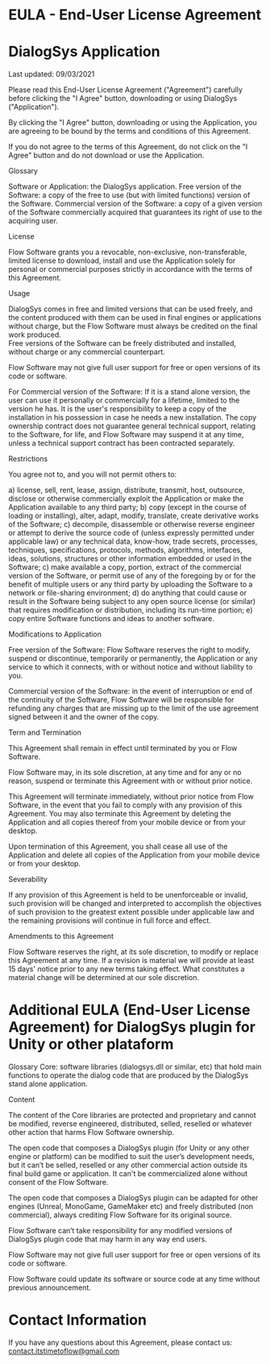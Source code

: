 
EULA - End-User License Agreement 
=================================

DialogSys Application
=====================

Last updated: 09/03/2021

Please read this End-User License Agreement ("Agreement") carefully before clicking the "I Agree" button, downloading or using DialogSys ("Application").

By clicking the "I Agree" button, downloading or using the Application, you are agreeing to be bound by the terms and conditions of this Agreement.

If you do not agree to the terms of this Agreement, do not click on the "I Agree" button and do not download or use the Application.

Glossary

Software or Application: the DialogSys application. 
Free version of the Software: a copy of the free to use (but with limited functions) version of the Software. 
Commercial version of the Software: a copy of a given version of the Software commercially acquired that guarantees its right of use to the acquiring user.

License

Flow Software grants you a revocable, non-exclusive, non-transferable, limited license to download, install and use the Application solely for personal or commercial purposes strictly in accordance with the terms of this Agreement.

Usage 

DialogSys comes in free and limited versions that can be used freely, and the content produced with them can be used in final engines or applications without charge, but the Flow Software must always be credited on the final work produced.  
Free versions of the Software can be freely distributed and installed, without charge or any commercial counterpart.  

Flow Software may not give full user support for free or open versions of its code or software.

For Commercial version of the Software: 
If it is a stand alone version, the user can use it personally or commercially for a lifetime, limited to the version he has. It is the user's responsibility to keep a copy of the installation in his possession in case he needs a new installation.
The copy ownership contract does not guarantee general technical support, relating to the Software, for life, and Flow Software may suspend it at any time, unless a technical support contract has been contracted separately.

Restrictions

You agree not to, and you will not permit others to:

a) license, sell, rent, lease, assign, distribute, transmit, host, outsource, disclose or otherwise commercially exploit the Application or make the Application available to any third party;
b) copy (except in the course of loading or installing), alter, adapt, modify, translate, create derivative works of the Software; 
c) decompile, disassemble or otherwise reverse engineer or attempt to derive the source code of (unless expressly permitted under applicable law) or any technical data, know-how, trade secrets, processes, techniques, specifications, protocols, methods, algorithms, interfaces, ideas, solutions, structures or other information embedded or used in the Software; 
c) make available a copy, portion, extract of the commercial version of the Software, or permit use of any of the foregoing by or for the benefit of multiple users or any third party by uploading the Software to a network or file-sharing environment;
d) do anything that could cause or result in the Software being subject to any open source license (or similar) that requires modification or distribution, including its run-time portion;
e) copy entire Software functions and ideas to another software.


Modifications to Application

Free version of the Software: Flow Software reserves the right to modify, suspend or discontinue, temporarily or permanently, the Application or any service to which it connects, with or without notice and without liability to you.

Commercial version of the Software: in the event of interruption or end of the continuity of the Software, Flow Software will be responsible for refunding any charges that are missing up to the limit of the use agreement signed between it and the owner of the copy.


Term and Termination

This Agreement shall remain in effect until terminated by you or Flow Software. 

Flow Software may, in its sole discretion, at any time and for any or no reason, suspend or terminate this Agreement with or without prior notice.

This Agreement will terminate immediately, without prior notice from Flow Software, in the event that you fail to comply with any provision of this Agreement. You may also terminate this Agreement by deleting the Application and all copies thereof from your mobile device or from your desktop.

Upon termination of this Agreement, you shall cease all use of the Application and delete all copies of the Application from your mobile device or from your desktop.

Severability

If any provision of this Agreement is held to be unenforceable or invalid, such provision will be changed and interpreted to accomplish the objectives of such provision to the greatest extent possible under applicable law and the remaining provisions will continue in full force and effect.

Amendments to this Agreement

Flow Software reserves the right, at its sole discretion, to modify or replace this Agreement at any time. If a revision is material we will provide at least 15 days' notice prior to any new terms taking effect. What constitutes a material change will be determined at our sole discretion.





Additional EULA (End-User License Agreement) for DialogSys plugin for Unity or other plataform
==============================================================================================


Glossary 
Core: software libraries (dialogsys.dll or similar, etc) that hold main functions to operate the dialog code that are produced by the DialogSys stand alone application. 

Content

The content of the Core libraries are protected and proprietary and cannot be modified, reverse engineered, distributed, selled, reselled or whatever other action that harms Flow Software ownership.

The open code that composes a DialogSys plugin (for Unity or any other engine or platform) can be modified to suit the user’s development needs, but it can’t be selled, reselled or any other commercial action outside its final build game or application. It can't be commercialized alone without consent of the Flow Software. 

The open code that composes a DialogSys plugin can be adapted for other engines (Unreal, MonoGame, GameMaker etc) and freely distributed (non commercial), always crediting Flow Software for its original source. 

Flow Software can’t take responsibility for any modified versions of DialogSys plugin code that may harm in any way end users. 

Flow Software may not give full user support for free or open versions of its code or software.

Flow Software could update its software or source code at any time without previous announcement. 





Contact Information
===================


If you have any questions about this Agreement, please contact us: contact.itstimetoflow@gmail.com
